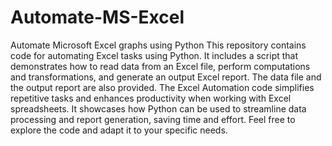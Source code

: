 # Automate-MS-Excel
Automate Microsoft Excel graphs using Python
This repository contains code for automating Excel tasks using Python. It includes a script that demonstrates how to read data from an Excel file, perform computations and transformations, and generate an output Excel report. The data file and the output report are also provided.
The Excel Automation code simplifies repetitive tasks and enhances productivity when working with Excel spreadsheets. It showcases how Python can be used to streamline data processing and report generation, saving time and effort.
Feel free to explore the code and adapt it to your specific needs. 
